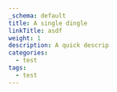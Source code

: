 ```yaml
---
_schema: default
title: A single dingle
linkTitle: asdf
weight: 1
description: A quick descrip
categories:
  - test
tags:
  - test
---
```

